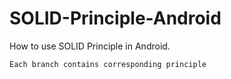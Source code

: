 # SOLID-Principle-Android
How to use SOLID Principle in Android.

```Each branch contains corresponding principle```
